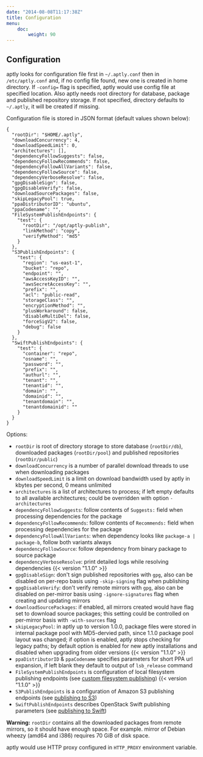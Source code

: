```yaml
---
date: "2014-08-08T11:17:38Z"
title: Configuration
menu:
    doc:
        weight: 90
---
```


Configuration
--------------

aptly looks for configuration file first in `~/.aptly.conf` then
in `/etc/aptly.conf` and, if no config file found, new one is created in
home directory. If
`-config=` flag is specified, aptly would use config file at specified
location. Also aptly needs root directory for database, package and
published repository storage. If not specified, directory defaults to
`~/.aptly`, it will be created if missing.

Configuration file is stored in JSON format (default values shown
below):

    {
      "rootDir": "$HOME/.aptly",
      "downloadConcurrency": 4,
      "downloadSpeedLimit": 0,
      "architectures": [],
      "dependencyFollowSuggests": false,
      "dependencyFollowRecommends": false,
      "dependencyFollowAllVariants": false,
      "dependencyFollowSource": false,
      "dependencyVerboseResolve": false,
      "gpgDisableSign": false,
      "gpgDisableVerify": false,
      "downloadSourcePackages": false,
      "skipLegacyPool": true,
      "ppaDistributorID": "ubuntu",
      "ppaCodename": "",
      "FileSystemPublishEndpoints": {
        "test": {
          "rootDir": "/opt/aptly-publish",
          "linkMethod": "copy",
          "verifyMethod": "md5"
        }
      },
      "S3PublishEndpoints": {
        "test": {
          "region": "us-east-1",
          "bucket": "repo",
          "endpoint": "",
          "awsAccessKeyID": "",
          "awsSecretAccessKey": "",
          "prefix": "",
          "acl": "public-read",
          "storageClass": "",
          "encryptionMethod": "",
          "plusWorkaround": false,
          "disableMultiDel": false,
          "forceSigV2": false,
          "debug": false
        }
      },
      "SwiftPublishEndpoints": {
        "test": {
          "container": "repo",
          "osname": "",
          "password": "",
          "prefix": "",
          "authurl": "",
          "tenant": "",
          "tenantid": "",
          "domain": "",
          "domainid": "",
          "tenantdomain": "",
          "tenantdomainid": ""
        }
      }
    }

Options:

-   `rootDir` is root of directory storage to store database
    (`rootDir/db`), downloaded packages (`rootDir/pool`) and published
    repositories (`rootDir/public`)
-   `downloadConcurrency` is a number of parallel download threads to
    use when downloading packages
-   `downloadSpeedLimit` is a limit on download bandwidth used by aptly
    in kbytes per second, 0 means unlimited
-   `architectures` is a list of architectures to process; if left empty
    defaults to all available architectures; could be overridden with
    option `-architectures`
-   `dependencyFollowSuggests`: follow contents of `Suggests:` field
    when processing dependencies for the package
-   `dependencyFollowRecommends`: follow contents of `Recommends:` field
    when processing dependencies for the package
-   `dependencyFollowAllVariants`: when dependency looks like
    `package-a | package-b`, follow both variants always
-   `dependencyFollowSource`: follow dependency from binary package to
    source package
-   `dependencyVerboseResolve`:
    print detailed logs while resolving dependencies {{< version "1.1.0" >}}
-   `gpgDisableSign`: don't sign published repositories with `gpg`, also
    can be disabled on per-repo basis using `-skip-signing` flag when
    publishing
-   `gpgDisableVerify`: don't verify remote mirrors with `gpg`, also can
    be disabled on per-mirror basis using `-ignore-signatures` flag when
    creating and updating mirrors
-   `downloadSourcePackages`: if enabled, all mirrors created would have
    flag set to download source packages; this setting could be
    controlled on per-mirror basis with `-with-sources` flag
-   `skipLegacyPool`: in aptly up to version 1.0.0,
    package files were stored in internal package pool
    with MD5-dervied path, since 1.1.0 package pool layout was changed;
    if option is enabled, aptly stops checking for legacy paths;
    by default option is enabled for new aptly installations and disabled when
    upgrading from older versions {{< version "1.1.0" >}}
-   `ppaDistributorID` & `ppaCodename` specifies parameters for short
    PPA url expansion, if left blank they default to output of
    `lsb_release` command
-   `FileSystemPublishEndpoints` is configuration of local filesystem
    publishing endpoints (see [custom filesystem publishing](/doc/feature/filesystem)) {{< version "1.1.0" >}}
-   `S3PublishEndpoints` is a configuration of Amazon S3 publishing
    endpoints (see [publishing to S3](/doc/feature/s3/))
-   `SwiftPublishEndpoints` describes OpenStack Swift publishing
    parameters (see [publishing to Swift](/doc/feature/swift))

<div class="alert alert-warning alert-note"><strong>Warning:</strong> <code>rootDir</code> contains all the downloaded packages from remote
mirrors, so it should have enough space. For example. mirror of Debian
wheezy (amd64 and i386) requires 70 GiB of disk space.</div>

aptly would use HTTP proxy configured in `HTTP_PROXY` environment
variable.
